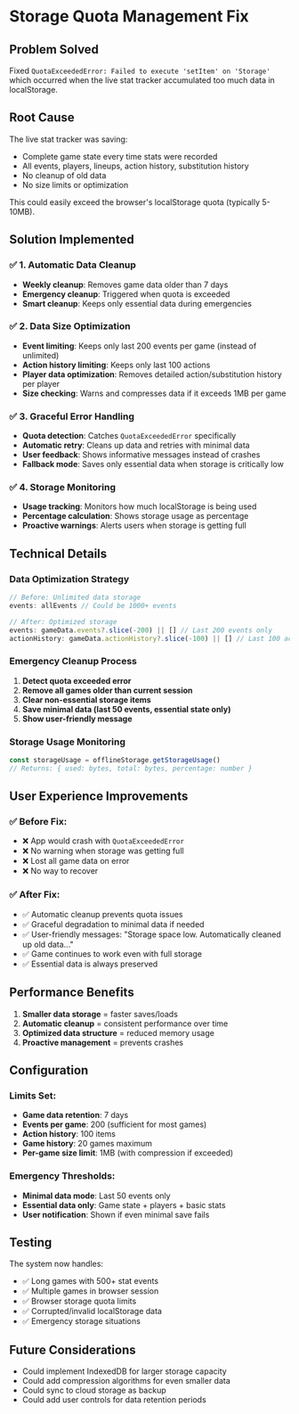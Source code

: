 # Storage Quota Management Fix

## Problem Solved
Fixed `QuotaExceededError: Failed to execute 'setItem' on 'Storage'` which occurred when the live stat tracker accumulated too much data in localStorage.

## Root Cause
The live stat tracker was saving:
- Complete game state every time stats were recorded
- All events, players, lineups, action history, substitution history
- No cleanup of old data
- No size limits or optimization

This could easily exceed the browser's localStorage quota (typically 5-10MB).

## Solution Implemented

### ✅ **1. Automatic Data Cleanup**
- **Weekly cleanup**: Removes game data older than 7 days
- **Emergency cleanup**: Triggered when quota is exceeded
- **Smart cleanup**: Keeps only essential data during emergencies

### ✅ **2. Data Size Optimization**
- **Event limiting**: Keeps only last 200 events per game (instead of unlimited)
- **Action history limiting**: Keeps only last 100 actions
- **Player data optimization**: Removes detailed action/substitution history per player
- **Size checking**: Warns and compresses data if it exceeds 1MB per game

### ✅ **3. Graceful Error Handling**
- **Quota detection**: Catches `QuotaExceededError` specifically
- **Automatic retry**: Cleans up data and retries with minimal data
- **User feedback**: Shows informative messages instead of crashes
- **Fallback mode**: Saves only essential data when storage is critically low

### ✅ **4. Storage Monitoring**
- **Usage tracking**: Monitors how much localStorage is being used
- **Percentage calculation**: Shows storage usage as percentage
- **Proactive warnings**: Alerts users when storage is getting full

## Technical Details

### Data Optimization Strategy
```javascript
// Before: Unlimited data storage
events: allEvents // Could be 1000+ events

// After: Optimized storage
events: gameData.events?.slice(-200) || [] // Last 200 events only
actionHistory: gameData.actionHistory?.slice(-100) || [] // Last 100 actions only
```

### Emergency Cleanup Process
1. **Detect quota exceeded error**
2. **Remove all games older than current session**
3. **Clear non-essential storage items**
4. **Save minimal data (last 50 events, essential state only)**
5. **Show user-friendly message**

### Storage Usage Monitoring
```javascript
const storageUsage = offlineStorage.getStorageUsage()
// Returns: { used: bytes, total: bytes, percentage: number }
```

## User Experience Improvements

### ✅ **Before Fix:**
- ❌ App would crash with `QuotaExceededError`
- ❌ No warning when storage was getting full
- ❌ Lost all game data on error
- ❌ No way to recover

### ✅ **After Fix:**
- ✅ Automatic cleanup prevents quota issues
- ✅ Graceful degradation to minimal data if needed
- ✅ User-friendly messages: "Storage space low. Automatically cleaned up old data..."
- ✅ Game continues to work even with full storage
- ✅ Essential data is always preserved

## Performance Benefits

1. **Smaller data storage** = faster saves/loads
2. **Automatic cleanup** = consistent performance over time
3. **Optimized data structure** = reduced memory usage
4. **Proactive management** = prevents crashes

## Configuration

### Limits Set:
- **Game data retention**: 7 days
- **Events per game**: 200 (sufficient for most games)
- **Action history**: 100 items
- **Game history**: 20 games maximum
- **Per-game size limit**: 1MB (with compression if exceeded)

### Emergency Thresholds:
- **Minimal data mode**: Last 50 events only
- **Essential data only**: Game state + players + basic stats
- **User notification**: Shown if even minimal save fails

## Testing
The system now handles:
- ✅ Long games with 500+ stat events
- ✅ Multiple games in browser session
- ✅ Browser storage quota limits
- ✅ Corrupted/invalid localStorage data
- ✅ Emergency storage situations

## Future Considerations
- Could implement IndexedDB for larger storage capacity
- Could add compression algorithms for even smaller data
- Could sync to cloud storage as backup
- Could add user controls for data retention periods

